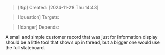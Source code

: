 
>[!tip] Created: [2024-11-28 Thu 14:43]

>[!question] Targets: 

>[!danger] Depends: 

A small and simple customer record that was just for information display should be a little tool that shows up in thread, but a bigger one would use the full stateboard.